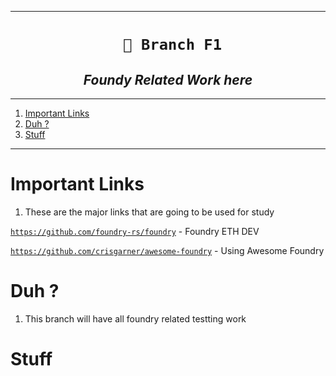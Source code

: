 
----
<h1 align="center"><code> 🐌 Branch F1</code></h1>
<h2 align="center"><i> Foundy Related Work here </i></h2>

----
1. [Important Links](#important-links)
2. [Duh ?](#duh-)
3. [Stuff](#stuff)

----

# Important Links 

1. These are the major links that are going to be used for study

[`https://github.com/foundry-rs/foundry`](https://github.com/foundry-rs/foundry) - Foundry ETH DEV

[`https://github.com/crisgarner/awesome-foundry`](https://github.com/crisgarner/awesome-foundry) - Using Awesome Foundry 

# Duh ? 

1. This branch will have all foundry related testting work 


# Stuff 

